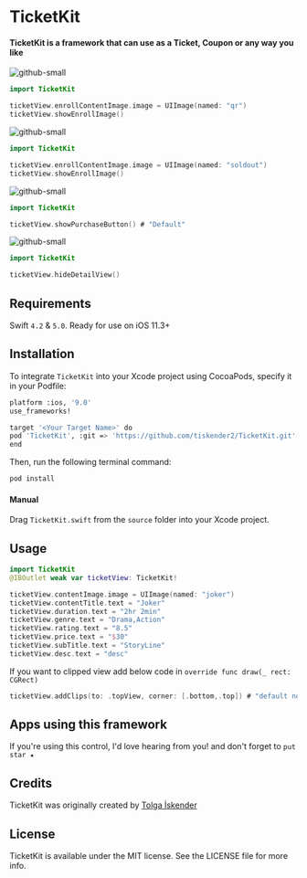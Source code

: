 # TicketKit

#### TicketKit is a framework that can use as a Ticket, Coupon or any way you like
![github-small](https://i.ibb.co/tKzWdTs/Screen-Shot-2020-07-29-at-09-01-20.png)
```swift
import TicketKit

ticketView.enrollContentImage.image = UIImage(named: "qr")
ticketView.showEnrollImage()
```
![github-small](https://i.ibb.co/pZnR50G/Screen-Shot-2020-07-29-at-09-09-15.png )
```swift
import TicketKit

ticketView.enrollContentImage.image = UIImage(named: "soldout")
ticketView.showEnrollImage()
```
![github-small](https://i.ibb.co/4JJ7fYX/Screen-Shot-2020-07-29-at-09-02-58.png )
```swift
import TicketKit

ticketView.showPurchaseButton() # "Default"
```
![github-small](https://i.ibb.co/THgdmkn/Screen-Shot-2020-07-29-at-09-00-16.png )
```swift
import TicketKit

ticketView.hideDetailView()
```

## Requirements
Swift `4.2` & `5.0`. Ready for use on iOS 11.3+

## Installation

To integrate `TicketKit` into your Xcode project using CocoaPods, specify it in your Podfile:

```bash
platform :ios, '9.0'
use_frameworks!

target '<Your Target Name>' do
pod 'TicketKit', :git => 'https://github.com/tiskender2/TicketKit.git'
end
```
Then, run the following terminal command:
```bash
pod install
```
#### Manual

Drag `TicketKit.swift` from the `source` folder into your Xcode project.
## Usage
```swift
import TicketKit
@IBOutlet weak var ticketView: TicketKit!

ticketView.contentImage.image = UIImage(named: "joker")
ticketView.contentTitle.text = "Joker"
ticketView.duration.text = "2hr 2min"
ticketView.genre.text = "Drama,Action"
ticketView.rating.text = "8.5"
ticketView.price.text = "$30"
ticketView.subTitle.text = "StoryLine"
ticketView.desc.text = "desc"
```
If you want to clipped view add below code in `override func draw(_ rect: CGRect)`
```swift
ticketView.addClips(to: .topView, corner: [.bottom,.top]) # "default no clip"
```
## Apps using this framework

If you're using this control, I'd love hearing from you! and
don't forget to `put star ★`

## Credits
TicketKit was originally created by [Tolga İskender](https://www.linkedin.com/in/tolga-iskender/)
## License
TicketKit is available under the MIT license. See the LICENSE file for more info.
